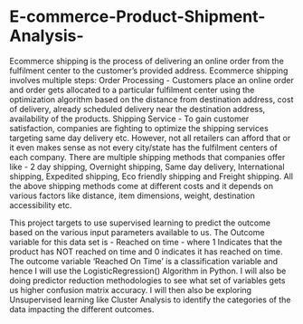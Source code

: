 # E-commerce-Product-Shipment-Analysis-
Ecommerce shipping is the process of delivering an online order from the fulfilment center
to the customer’s provided address.
Ecommerce shipping involves multiple steps:
Order Processing - Customers place an online order and order gets allocated to a particular
fulfilment center using the optimization algorithm based on the distance from destination
address, cost of delivery, already scheduled delivery near the destination address, availability of
the products.
Shipping Service - To gain customer satisfaction, companies are fighting to optimize the
shipping services targeting same day delivery etc. However, not all retailers can afford that or it
even makes sense as not every city/state has the fulfilment centers of each company.
There are multiple shipping methods that companies offer like - 2 day shipping, Overnight
shipping, Same day delivery, International shipping, Expedited shipping, Eco friendly shipping
and Freight shipping.
All the above shipping methods come at different costs and it depends on various factors
like distance, item dimensions, weight, destination accessibility etc.

This project targets to use supervised learning  to predict the outcome based on the various input
parameters available to us. The Outcome variable for this data set is - Reached on time - where 1 Indicates that the product has
NOT reached on time and 0 indicates it has reached on time.
The outcome variable ‘Reached On Time’ is a classification variable and hence I will 
use the LogisticRegression() Algorithm in Python. I will also be doing predictor reduction
methodologies to see what set of variables gets us higher confusion matrix accuracy.
I will then also be exploring Unsupervised learning like Cluster Analysis to identify the
categories of the data impacting the different outcomes.
